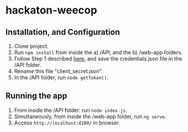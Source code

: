 # hackaton-weecop

## Installation, and Configuration
1. Clone project.
2. Run `npm install` from inside the 
  a) /API, and the
  b) /web-app folders.
3. Follow Step 1 described [here](https://developers.google.com/calendar/quickstart/nodejs), and save the credentials.json file in the /API folder. 
4. Rename this file "client_secret.json".
5. In the /API folder, run `node getToken()`.

## Running the app
1. From inside the /API folder: run `node index.js`.
2. Simultaneously, from inside the /web-app folder, run `ng serve`.
3. Access `http://localhost:4200/` in browser.
